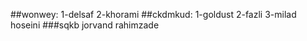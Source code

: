 ##wonwey:
1-delsaf
2-khorami
##ckdmkud:
1-goldust
2-fazli
3-milad hoseini
###sqkb
jorvand
rahimzade

